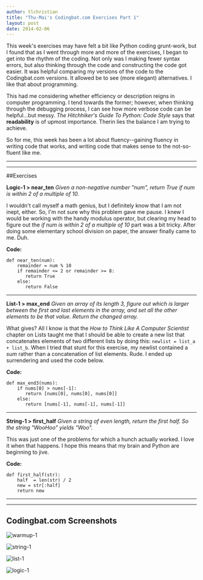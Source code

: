 ```yaml
---
author: tlchristian
title: "Thu-Mai's Codingbat.com Exercises Part 1"
layout: post
date: 2014-02-06
---
```


This week's exercises may have felt a bit like Python coding grunt-work, but I found that as I went through more and more of the exercises, I began to get into the rhythm of the coding.  Not only was I making fewer syntax errors, but also thinking through the code and constructing the code got easier.  It was helpful comparing my versions of the code to the Codingbat.com versions.  It allowed be to see (more elegant) alternatives.  I like that about programming.

This had me considering whether efficiency or description reigns in computer programming.  I tend towards the former; however, when thinking through the debugging process, I can see how more verbose code can be helpful...but messy.  *The Hitchhiker's Guide To Python: Code Style* says that **readability** is of upmost importance. Therin lies the balance I am trying to achieve.

So for me, this week has been a lot about fluency--gaining fluency in writing code that works, and writing code that makes sense to the not-so-fluent like me.

---
---

##Exercises

**Logic-1 > near_ten**
*Given a non-negative number "num", return True if num is within 2 of a multiple of 10.*

I wouldn't call myself a math genius, but I definitely know that I am not inept, either.  So, I'm not sure why this problem gave me pause.  I knew I would be working with the handy modulus operator, but clearing my head to figure out the *if num is within 2 of a multiple of 10* part was a bit tricky.  After doing some elementary school division on paper, the answer finally came to me.  Duh.

**Code:**

```
def near_ten(num):
    remainder = num % 10
    if remainder <= 2 or remainder >= 8:
       return True
    else:
       return False
```

---

**List-1 > max_end**
*Given an array of its length 3, figure out which is larger between the first and last elements in the array, and set all the other elements to be that value. Return the changed array.*

What gives?  All I know is that the *How to Think Like A Computer Scientist* chapter on Lists taught me that I should be able to create a new list that concatenates elements of two different lists by doing this: `newlist = list_a + list_b`.  When I tried that stunt for this exercise, my newlist contained a *sum* rather than a concatenation of list elements.  Rude. I ended up surrendering and used the code below.

**Code:**

```
def max_end3(nums):
    if nums[0] > nums[-1]:
       return [nums[0], nums[0], nums[0]]
    else:
       return [nums[-1], nums[-1], nums[-1]]
```

---

**String-1 > first_half**
*Given a string of even length, return the first half.  So the string "WooHoo" yields "Woo".*

This was just one of the problems for which a hunch actually worked.  I love it when that happens. I hope this means that my brain and Python are beginning to jive.

**Code:**

```
def first_half(str):
    half  = len(str) / 2
    new = str[:half]
    return new
```

---
---

## Codingbat.com Screenshots

![warmup-1](https://lh6.googleusercontent.com/-oZtHAYp95dI/UvOVkvIXqqI/AAAAAAAAA8g/uGKJlMkiB2w/w810-h236-no/Warmup-1.png)

![string-1](https://lh6.googleusercontent.com/-oRi88f9_dkE/UvOVmTqWWmI/AAAAAAAAA84/P8sAZA_Vx5o/w810-h256-no/String-1.png)

![list-1](https://lh4.googleusercontent.com/-j4XOSBH3j10/UvOVlHcpbHI/AAAAAAAAA8s/8ujhk0p96ok/w810-h238-no/List-1.png)

![logic-1](https://lh4.googleusercontent.com/-7sE4sAb_Qj0/UvOVl1RxKaI/AAAAAAAAA8w/-S_RBG30gu0/w812-h215-no/Logic-1.png)
